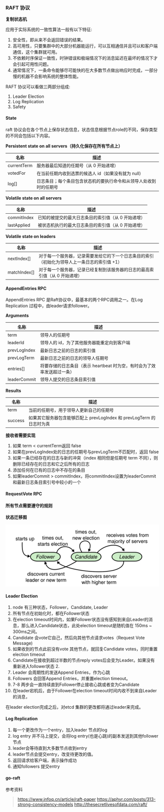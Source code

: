 ### RAFT 协议

**复制状态机**

应用于实际系统的一致性算法一般有以下特征:

1. 安全性，即从来不会返回错误的结果。
2. 高可用性，只要集群中的大部分机器能运行，可以互相通信并且可以和客户端通信，这个集群就可用。
3. 不依赖时序保证一致性，时钟错误和极端情况下的消息延迟在最坏的情况下才会引起可用性问题。
4. 通常情况下，一条命令能够尽可能快的在大多数节点做出响应时完成，一部分慢的机器不会影响系统的整体性能。

RAFT 协议可以看做三两部分组成:

1. Leader Election
2. Log Replication
3. Safety

#### State

raft 协议会在各个节点上保存状态信息，状态信息根据节点role的不同，保存类型的不同会包括以下内容。

**Persistent state on all servers（持久化保存在所有节点上）**

|名称|描述|
|---|---|
|currentTerm|服务器最后知道的任期号（从 0 开始递增）|
|votedFor|在当前任期内收到选票的候选人 id（如果没有就为 null）|
|log[]|日志条目；每个条目包含状态机的要执行命令和从领导人处收到时的任期号|

**Volatile state on all servers**

|名称|描述|
|---|---|
|commitIndex|已知的被提交的最大日志条目的索引值（从 0 开始递增）|
|lastApplied|被状态机执行的最大日志条目的索引值（从 0 开始递增）|

**Volatile state on leaders**

|名称|描述|
|---|---|
|nextIndex[]|对于每一个服务器，记录需要发给它的下一个日志条目的索引（初始化为领导人上一条日志的索引值 +1）|
|matchIndex[]|对于每一个服务器，记录已经复制到该服务器的日志的最高索引值（从 0 开始递增）|

#### AppendEntries RPC

AppendEntries RPC 是Raft协议中，最基本的两个RPC调用之一。在Log Replication 过程中，由leader请求follower。

**Arguments**

|名称|描述|
|---|---|
|term|领导人的任期号|
|leaderId|领导人的 id，为了其他服务器能重定向到客户端|
|prevLogIndex|最新日志之前的日志的索引值|
|prevLogTerm | 最新日志之前的日志的领导人任期号
|entries[]| 将要存储的日志条目（表示 heartbeat 时为空，有时会为了效率发送超过一条）|
|leaderCommit|领导人提交的日志条目索引值|

**Results**

|名称|描述|
|---|---|
|term|当前的任期号，用于领导人更新自己的任期号|
|success|如果其它服务器包含能够匹配上 prevLogIndex 和 prevLogTerm 的日志时为真|

**接收者需要实现**

1. 如果 term < currentTerm返回 false
2. 如果在prevLogIndex处的日志的任期号与prevLogTerm不匹配时，返回 false
3. 如果一条已经存在的日志与新的冲突（index 相同但是任期号 term 不同），则删除已经存在的日志和它之后所有的日志
4. 添加任何在已有的日志中不存在的条目
5. 如果leaderCommit > commitIndex，将commitIndex设置为leaderCommit和最新日志条目索引号中较小的一个

#### RequestVote RPC

#### 所有节点需要遵守的规则



**状态迁移图**

![状态迁移图](./img/state.png)

#### Leader Election
 
1. node 有三种状态，Follower，Candidate, Leader
2. 所有节点在初始化时，都在Follower状态
3. 在election timeout时间内，如果Follower状态没有感知到来自Leader的消息，那么进入Candidate状态，此处election timeout是随机值在 150ms ~ 300ms之间。
4. Candidate 会vote它自己，然后向其他节点请求votes（Request Vote Message)
5. 如果收到的节点此前没有vote 其他节点，就回复Candidate votes，同时重置election timeout
6. Candidate在接收到超过半数的节点reply votes后会变为Leader。如果没有重新进入follower状态 2.
7. Leader 会周期性的发送Append Entries，作为心跳
8. Followers 会回答Append Entries，并重置election timeout。
9. 7-8 两步会一直持续直到Follower停止接收心跳或者变为Candidate
10. 在leader宕机后，由于Follower在election timeout时间内收不到来自Leader的消息，

在leader election完成之后，对etcd 集群的更改都将通过leader来完成。

#### Log Replication

1. 每一个更改作为一个entry，加入leader 节点的log
2. log entry 并不马上提交，会将log entry(也是心跳)的副本发送到其他follower 节点
3. leader会等待直到大多数节点收到entry
4. leader节点会提交entry，改变待更改的值。
5. 返回请求给客户端，表示操作成功
5. 通知followers 提交entry




#### go-raft


参考资料

> https://www.infoq.cn/article/raft-paper
> https://aphyr.com/posts/313-strong-consistency-models
> http://thesecretlivesofdata.com/raft/

